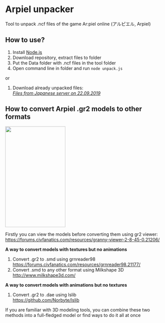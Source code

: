 # Arpiel unpacker

 Tool to unpack .ncf files of the game Ar:piel online (アルピエル, Arpiel)
## How to use?
1. Install [Node.js](http://nodejs.org "Node.js")
2. Download repository, extract files to folder
3. Put the Data folder with .ncf files in the tool folder
4. Open command line in folder and run `node unpack.js`

or

1. Download already unpacked files:  
[*Files from Japanese server on 22.09.2019*](https://www.mediafire.com/file/v41wwqjp717t9s8/ArpielUnpacked.zip/file "*Files from Japanese server on 22.09.2019*")

## How to convert Arpiel .gr2 models to other formats
<img src="https://i.imgur.com/vKEtcRa.png" width="191" height="320">

Firstly you can view the models before converting them using gr2 viewer:  
https://forums.civfanatics.com/resources/granny-viewer-2-8-45-0.21206/

**A way to convert models with textures but no animations**
1. Convert .gr2 to .smd using grnreader98  
https://forums.civfanatics.com/resources/grnreader98.21177/
2. Convert .smd to any other format using Milkshape 3D  
 http://www.milkshape3d.com/

**A way to convert models with animations but no textures**
1. Convert .gr2 to .dae using lslib  
https://github.com/Norbyte/lslib

If you are familiar with 3D modeling tools, you can combine these two methods into a full-fledged model or find ways to do it all at once
